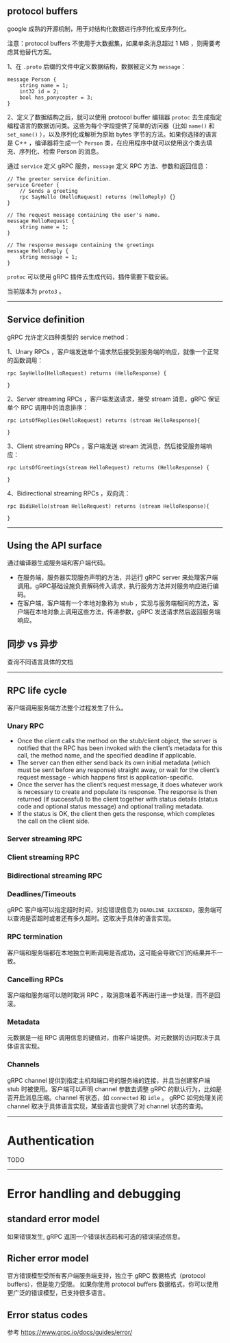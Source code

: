 ## protocol buffers
google 成熟的开源机制，用于对结构化数据进行序列化或反序列化。

注意：protocol buffers 不使用于大数据集，如果单条消息超过 1 MB ，则需要考虑其他替代方案。

1、在 `.proto` 后缀的文件中定义数据结构，数据被定义为 `message`：
```
message Person {
    string name = 1;
    int32 id = 2;
    bool has_ponycopter = 3;
}
```

2、定义了数据结构之后，就可以使用 protocol buffer 编辑器 `protoc` 去生成指定编程语言的数据访问类。这些为每个字段提供了简单的访问器（比如 `name()` 和 `set_name()` ），以及序列化或解析为原始 bytes 字节的方法。如果你选择的语言是 C++ ，编译器将生成一个 `Person` 类，在应用程序中就可以使用这个类去填充、序列化、检索 Person 的消息。

通过 `service` 定义 gRPC 服务，`message` 定义 RPC 方法、参数和返回信息：
```
// The greeter service definition.
service Greeter {
    // Sends a greeting
    rpc SayHello (HelloRequest) returns (HelloReply) {}
}

// The request message containing the user's name.
message HelloRequest {
    string name = 1;
}

// The response message containing the greetings
message HelloReply {
    string message = 1;
}
```

`protoc` 可以使用 gRPC 插件去生成代码，插件需要下载安装。

当前版本为 `proto3` 。

------
## Service definition

gRPC 允许定义四种类型的 service method：

1、Unary RPCs ，客户端发送单个请求然后接受到服务端的响应，就像一个正常的函数调用：
```
rpc SayHello(HelloRequest) returns (HelloResponse) {

}
```

2、Server streaming RPCs ，客户端发送请求，接受 stream 消息，gRPC 保证单个 RPC 调用中的消息排序：
```
rpc LotsOfReplies(HelloRequest) returns (stream HelloResponse){

}
```

3、Client streaming RPCs ，客户端发送 stream 流消息，然后接受服务端响应：
```
rpc LotsOfGreetings(stream HelloRequest) returns (HelloResponse) {

}
```

4、Bidirectional streaming RPCs ，双向流：
```
rpc BidiHello(stream HelloRequest) returns (stream HelloResponse){

}
```

-----
## Using the API surface
通过编译器生成服务端和客户端代码。
- 在服务端，服务器实现服务声明的方法，并运行 gRPC server 来处理客户端调用。gRPC基础设施负责解码传入请求，执行服务方法并对服务响应进行编码。
- 在客户端，客户端有一个本地对象称为 stub ，实现与服务端相同的方法，客户端在本地对象上调用这些方法，传递参数，gRPC 发送请求然后返回服务端响应。


## 同步 vs 异步
查询不同语言具体的文档

--------

## RPC life cycle
客户端调用服务端方法整个过程发生了什么。

### Unary RPC
- Once the client calls the method on the stub/client object, the server is notified that the RPC has been invoked with the client’s metadata for this call, the method name, and the specified deadline if applicable.
- The server can then either send back its own initial metadata (which must be sent before any response) straight away, or wait for the client’s request message - which happens first is application-specific.
- Once the server has the client’s request message, it does whatever work is necessary to create and populate its response. The response is then returned (if successful) to the client together with status details (status code and optional status message) and optional trailing metadata.
- If the status is OK, the client then gets the response, which completes the call on the client side.

### Server streaming RPC

### Client streaming RPC

### Bidirectional streaming RPC

### Deadlines/Timeouts
gRPC 客户端可以指定超时时间，对应错误信息为 `DEADLINE_EXCEEDED`，服务端可以查询是否超时或者还有多久超时。这取决于具体的语言实现。

### RPC termination
客户端和服务端都在本地独立判断调用是否成功，这可能会导致它们的结果并不一致。

### Cancelling RPCs
客户端和服务端可以随时取消 RPC ，取消意味着不再进行进一步处理，而不是回滚。

### Metadata
元数据是一组 RPC 调用信息的键值对，由客户端提供。对元数据的访问取决于具体语言实现。

### Channels
gRPC channel 提供到指定主机和端口号的服务端的连接，并且当创建客户端 stub 时被使用。客户端可以声明 channel 参数去调整 gRPC 的默认行为，比如是否开启消息压缩。channel 有状态，如 `connected` 和 `idle` 。
gRPC 如何处理关闭 channel 取决于具体语言实现，某些语言也提供了对 channel 状态的查询。

-----
# Authentication
TODO

-----
# Error handling and debugging

## standard error model
如果错误发生, gRPC 返回一个错误状态码和可选的错误描述信息。

## Richer error model
官方错误模型受所有客户端服务端支持，独立于 gRPC 数据格式（protocol buffers），但是能力受限。
如果你使用 protocol buffers 数据格式，你可以使用更广泛的错误模型，已支持很多语言。

## Error status codes
参考 https://www.grpc.io/docs/guides/error/